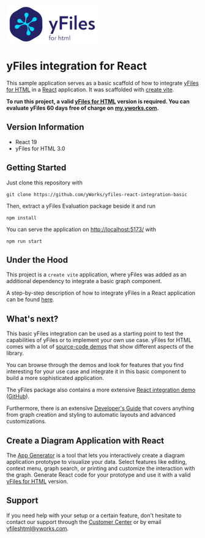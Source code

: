 <img src="src/assets/yfiles-logo.svg" alt="yFiles logo" height="100"/>

# yFiles integration for React

This sample application serves as a basic scaffold of how to integrate [yFiles for HTML](https://www.yworks.com/products/yfiles-for-html) in a [React](https://reactjs.org/) application. It was scaffolded with [create vite](https://vitejs.dev//).

**To run this project, a valid [yFiles for HTML](https://www.yworks.com/products/yfiles-for-html) version is required. You can evaluate yFiles 60 days free of charge on [my.yworks.com](https://my.yworks.com/signup?product=YFILES_HTML_EVAL).**

## Version Information

- React 19
- yFiles for HTML 3.0

## Getting Started

Just clone this repository with

```
git clone https://github.com/yWorks/yfiles-react-integration-basic
```

Then, extract a yFiles Evaluation package beside it and run

```
npm install
```

You can serve the application on [http://localhost:5173/](http://localhost:5173/) with

```
npm run start
```

## Under the Hood

This project is a `create vite` application, where yFiles was added as an additional dependency to integrate a basic graph component.

A step-by-step description of how to integrate yFiles in a React application can be found [here](integration-howto.md).

## What's next?

This basic yFiles integration can be used as a starting point to test the capabilities of yFiles or to implement your own use case. yFiles for HTML comes with a lot of [source-code demos](https://www.yworks.com/demos) that show different aspects of the library.

You can browse through the demos and look for features that you find interesting for your use case and integrate it in this basic component to build a more sophisticated application.

The yFiles package also contains a more extensive [React integration demo](https://www.yworks.com/demos/toolkit/react/) ([GitHub](https://github.com/yWorks/yfiles-for-html-demos/tree/master/demos/toolkit/react)).

Furthermore, there is an extensive [Developer's Guide](https://docs.yworks.com/yfileshtml/#/dguide/introduction#top) that covers anything from graph creation and styling to automatic layouts and advanced customizations.

## Create a Diagram Application with React

The [App Generator](https://www.yworks.com/products/app-generator) is a tool that lets you interactively create a diagram
application prototype to visualize your data. Select features like editing, context menu, graph search, or printing
and customize the interaction with the graph. Generate React code for your prototype and use it with a valid
[yFiles for HTML](https://www.yworks.com/products/yfiles-for-html) version.

## Support

If you need help with your setup or a certain feature, don't hesitate to contact our support through
the [Customer Center](https://my.yworks.com/) or by email [yfileshtml@yworks.com](mailto:yfileshtml@yworks.com).
